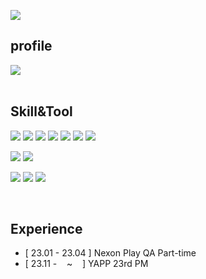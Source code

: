 <p>
  <img src="https://capsule-render.vercel.app/api?type=wave&color=FEE5EB&height=300&section=header&text=Kim%20Jahyun&fontSize=50&&fontColor=FFFFFF&fontAlignY=40&animation=twinkling" />
</p>

## profile
<div align:center>
        <img src="https://velog.velcdn.com/images/shn0322/profile/5ad7040c-8cde-4d55-a296-3eecb21776f9/image.png">
</div>

<br>

## Skill&Tool
<p>
<img src="https://img.shields.io/badge/MySQL-4479A1?style=flat-square&logo=MySQL&logoColor=white"/>
<img src="https://img.shields.io/badge/Python-3776AB?style=flat-square&logo=Python&logoColor=white"/>
<img src="https://img.shields.io/badge/C++-00599C?style=flat-square&logo=C%2B%2B&logoColor=white"/>
<img src="https://img.shields.io/badge/java-007396?style=flat-square&logo=java&logoColor=white"/>
<img src="https://img.shields.io/badge/HTML5-E34F26?style=flat-square&logo=html5&logoColor=white"/>
<img src="https://img.shields.io/badge/CSS3-1572B6?style=flat-square&logo=CSS3&logoColor=white">
<img src="https://img.shields.io/badge/JavaScript-F7DF1E?style=flat-square&logo=javascript&logoColor=black"/>
</p>
<p>
<img src="https://img.shields.io/badge/Amazon AWS-232F3E?style=flat-square&logo=amazonaws&logoColor=white"/>
<img src="https://img.shields.io/badge/Android Studio-3DDC84?style=flat-square&logo=Android Studio&logoColor=white"/>
</p>
<p>
<img src="http://img.shields.io/badge/Notion-000000?style=flat-square&logo=Notion&logoColor=white"/>
<img src="http://img.shields.io/badge/Figma-000000?style=flat-square&logo=Figma&logoColor=white"/>
<img src="http://img.shields.io/badge/Slack-000000?style=flat-square&logo=Slack&logoColor=white"/>
</p>
<br>

## Experience
- [ 23.01 - 23.04 ] Nexon Play QA Part-time
- [ 23.11 - &nbsp;&nbsp;&nbsp;~&nbsp;&nbsp;&nbsp;&nbsp;] YAPP 23rd PM


